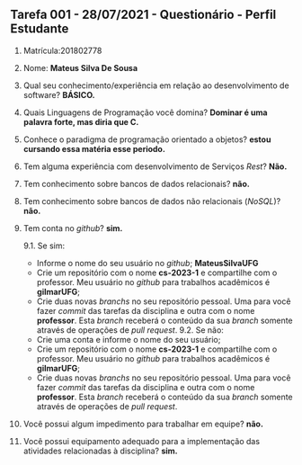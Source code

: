 ## Tarefa 001 - 28/07/2021 - Questionário - Perfil Estudante

1. Matrícula:201802778
2. Nome: **Mateus Silva De Sousa**
3. Qual seu conhecimento/experiência em relação ao desenvolvimento de software? **BÁSICO.**
4. Quais Linguagens de Programação você domina? **Dominar é uma palavra forte, mas diria que C.**
5. Conhece o paradigma de programação orientado a objetos? **estou cursando essa matéria esse periodo.**
6. Tem alguma experiência com desenvolvimento de Serviços _Rest_? **Não.**
7. Tem conhecimento sobre bancos de dados relacionais? **não.**
8. Tem conhecimento sobre bancos de dados não relacionais (_NoSQL_)? **não.**
9. Tem conta no _github_? **sim.**

   9.1.  Se sim:
      * Informe o nome do seu usuário no _github_; **MateusSilvaUFG**
      * Crie um repositório com o nome **cs-2023-1** e compartilhe com o professor. Meu usuário no _github_ para trabalhos acadêmicos é **gilmarUFG**;
      * Crie duas novas _branchs_ no seu repositório pessoal. Uma para você fazer _commit_ das tarefas da disciplina e outra com o nome **professor**. Esta _branch_ receberá o conteúdo da sua _branch_ somente através de operações de _pull request_.
   9.2.  Se não:
      *  Crie uma conta e informe o nome do seu usuário;
      *  Crie um repositório com o nome **cs-2023-1** e compartilhe com o professor.  Meu usuário no _github_ para trabalhos acadêmicos é **gilmarUFG**;
      * Crie duas novas _branchs_ no seu repositório pessoal. Uma para você fazer _commit_ das tarefas da disciplina e outra com o nome **professor**. Esta _branch_ receberá o conteúdo da sua _branch_ somente através de operações de _pull request_.

10. Você possui algum impedimento para trabalhar em equipe? **não.**
11. Você possui equipamento adequado para a implementação das atividades relacionadas à disciplina? **sim.**
